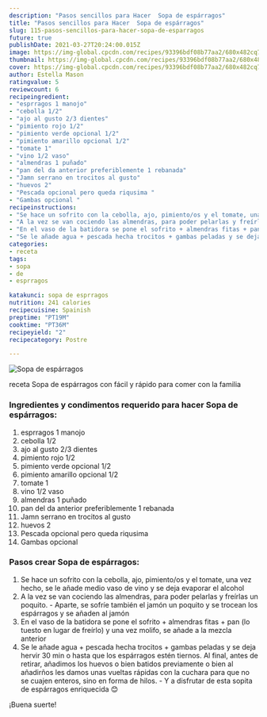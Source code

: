 ```yaml
---
description: "Pasos sencillos para Hacer  Sopa de espárragos"
title: "Pasos sencillos para Hacer  Sopa de espárragos"
slug: 115-pasos-sencillos-para-hacer-sopa-de-esparragos
future: true
publishDate: 2021-03-27T20:24:00.015Z
image: https://img-global.cpcdn.com/recipes/93396bdf08b77aa2/680x482cq70/sopa-de-esparragos-foto-principal.jpg
thumbnail: https://img-global.cpcdn.com/recipes/93396bdf08b77aa2/680x482cq70/sopa-de-esparragos-foto-principal.jpg
cover: https://img-global.cpcdn.com/recipes/93396bdf08b77aa2/680x482cq70/sopa-de-esparragos-foto-principal.jpg
author: Estella Mason
ratingvalue: 5
reviewcount: 6
recipeingredient:
- "esprragos 1 manojo"
- "cebolla 1/2"
- "ajo al gusto 2/3 dientes"
- "pimiento rojo 1/2"
- "pimiento verde opcional 1/2"
- "pimiento amarillo opcional 1/2"
- "tomate 1"
- "vino 1/2 vaso"
- "almendras 1 puñado"
- "pan del da anterior preferiblemente 1 rebanada"
- "Jamn serrano en trocitos al gusto"
- "huevos 2"
- "Pescada opcional pero queda riqusima "
- "Gambas opcional "
recipeinstructions:
- "Se hace un sofrito con la cebolla, ajo, pimiento/os y el tomate, una vez hecho, se le añade medio vaso de vino y se deja evaporar el alcohol"
- "A la vez se van cociendo las almendras, para poder pelarlas y freírlas un poquito. Aparte, se sofríe también el jamón un poquito y se trocean los espárragos y se añaden al jamón"
- "En el vaso de la batidora se pone el sofrito + almendras fitas + pan (lo tuesto en lugar de freírlo) y una vez molifo, se añade a la mezcla anterior"
- "Se le añade agua + pescada hecha trocitos + gambas peladas y se deja hervir 30 min o hasta que los espárragos estén tiernos. Al final, antes de retirar, añadimos los huevos o bien batidos previamente o bien al añadirños les damos unas vueltas rápidas con la cuchara para que no se cuajen enteros, sino en forma de hilos.  Y a disfrutar de esta sopita de espárragos enriquecida 😊"
categories:
- receta
tags:
- sopa
- de
- esprragos

katakunci: sopa de esprragos 
nutrition: 241 calories
recipecuisine: Spainish
preptime: "PT19M"
cooktime: "PT36M"
recipeyield: "2"
recipecategory: Postre

---
```



![Sopa de espárragos](https://img-global.cpcdn.com/recipes/93396bdf08b77aa2/680x482cq70/sopa-de-esparragos-foto-principal.jpg)

receta Sopa de espárragos con fácil y rápido para comer con la familia

<!--inarticleads1-->

### Ingredientes y condimentos requerido para hacer Sopa de espárragos:

1. esprragos 1 manojo
1. cebolla 1/2
1. ajo al gusto 2/3 dientes
1. pimiento rojo 1/2
1. pimiento verde opcional 1/2
1. pimiento amarillo opcional 1/2
1. tomate 1
1. vino 1/2 vaso
1. almendras 1 puñado
1. pan del da anterior preferiblemente 1 rebanada
1. Jamn serrano en trocitos al gusto
1. huevos 2
1. Pescada opcional pero queda riqusima 
1. Gambas opcional 



<!--inarticleads2-->

### Pasos crear Sopa de espárragos:

1. Se hace un sofrito con la cebolla, ajo, pimiento/os y el tomate, una vez hecho, se le añade medio vaso de vino y se deja evaporar el alcohol
1. A la vez se van cociendo las almendras, para poder pelarlas y freírlas un poquito. - Aparte, se sofríe también el jamón un poquito y se trocean los espárragos y se añaden al jamón
1. En el vaso de la batidora se pone el sofrito + almendras fitas + pan (lo tuesto en lugar de freírlo) y una vez molifo, se añade a la mezcla anterior
1. Se le añade agua + pescada hecha trocitos + gambas peladas y se deja hervir 30 min o hasta que los espárragos estén tiernos. Al final, antes de retirar, añadimos los huevos o bien batidos previamente o bien al añadirños les damos unas vueltas rápidas con la cuchara para que no se cuajen enteros, sino en forma de hilos.  - Y a disfrutar de esta sopita de espárragos enriquecida 😊



¡Buena suerte!

